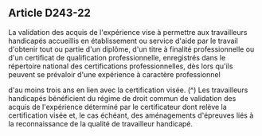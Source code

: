 ## Article D243-22


La validation des acquis de l'expérience vise à permettre aux travailleurs handicapés accueillis en
établissement ou service d'aide par le travail d'obtenir tout ou partie d'un diplôme, d'un titre à finalité
professionnelle ou d'un certificat de qualification professionnelle, enregistrés dans le répertoire national des
certifications professionnelles, dès lors qu'ils peuvent se prévaloir d'une expérience à caractère professionnel

d'au moins trois ans en lien avec la certification visée. (^)
Les travailleurs handicapés bénéficient du régime de droit commun de validation des acquis de l'expérience
déterminé par le certificateur dont relève la certification visée et, le cas échéant, des aménagements
d'épreuves liés à la reconnaissance de la qualité de travailleur handicapé.


